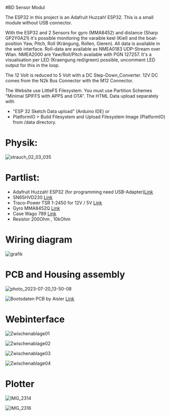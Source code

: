 #BD Sensor Modul

The ESP32 in this project is an Adafruit Huzzah! ESP32. This is a small module without USB connector.

With the ESP32 and 2 Sensors for gyro (MMA8452) and distance (Sharp GP2Y0A21) it's possible
monitoring the varaible keel (Kiel) and the boat-position Yaw, Pitch, Roll (Krängung, Rollen, Gieren). 
All data is available in the web interface. 
Roll-data are available as NMEA0183 UDP-Stream over Wlan.
NMEA2000 are Yaw/Roll/Pitch available with PGN 127257.
It's a visualisation per LED (Kraengung red/green) possible, uncomment LED output for this in the loop.

The 12 Volt is reduced to 5 Volt with a DC Step-Down_Converter. 12V DC comes from the N2k Bus Connector with the M12 Connector.

The Website use LittleFS Filesystem. You must use Partition Schemes "Minimal SPIFFS with APPS and OTA".
The HTML Data upload separately with 
- "ESP 32 Sketch Data upload" (Arduino IDE) or 
- PlatformIO > Build Filesystem and Upload Filesystem Image (PlatformIO) 
from /data directory.

# Physik:

![strauch_02_03_035](https://github.com/gerryvel/Bootsdaten/assets/17195231/089ffe03-a30e-45d0-bf36-3a9d06e02bc7)


# Partlist:

- Adafruit Huzzah! ESP32 (for programming need USB-Adapter)[Link](https://www.exp-tech.de/plattformen/internet-of-things-iot/9350/adafruit-huzzah32-esp32-breakout-board)
- SN65HVD230 [Link](https://www.reichelt.de/high-speed-can-transceiver-1-mbit-s-3-3-v-so-8-sn-65hvd230d-p58427.html?&trstct=pos_0&nbc=1)
- Traco-Power TSR 1-2450 for 12V / 5V [Link](https://www.reichelt.de/dc-dc-wandler-tsr-1-1-w-5-v-1000-ma-sil-to-220-tsr-1-2450-p116850.html?search=tsr+1-24)
- Gyro MMA8452Q [Link](https://www.reichelt.de/entwicklerboards-beschleunigungsmesser-board-mma8452q-debo-sens-acc3-p284397.html)
- Case Wago 789 [Link](https://www.conrad.de/de/p/wago-789-905-hutschienen-gehaeuse-90-x-17-5-x-55-polyamid-6-6-grau-1-set-530120.html)
- Resistor 200Ohm , 10kOhm


# Wiring diagram

![grafik](https://github.com/gerryvel/Bootsdaten/assets/17195231/5571a0f5-8a37-4b18-a9da-5ba11bb2f8b1)

# PCB and Housing assembly

![photo_2023-07-20_13-50-08](https://github.com/gerryvel/Bootsdaten/assets/17195231/ef5a9be6-c718-4481-8ee6-a68689e1808c)

![Bootsdaten](https://github.com/gerryvel/Bootsdaten/assets/17195231/b4be1809-5393-4396-8dcf-747c5ca8a09e)
PCB by Aisler [Link](https://aisler.net/p/NZFHAMAJ)

# Webinterface

![Zwischenablage01](https://user-images.githubusercontent.com/17195231/234933514-95c5519c-ce94-45df-af15-64128691161c.jpg)

![Zwischenablage02](https://user-images.githubusercontent.com/17195231/234933530-b59c1f4c-b747-41a3-8f6a-eba9062560dc.jpg)

![Zwischenablage03](https://user-images.githubusercontent.com/17195231/234933552-55ede022-9682-486e-8518-c98acedd2c1a.jpg)

![Zwischenablage04](https://user-images.githubusercontent.com/17195231/234933563-c5276110-f2e7-4a71-a5f1-1a3fbc7df484.jpg)

# Plotter

![IMG_2314](https://github.com/gerryvel/Bootsdaten/assets/17195231/febcb30e-3672-4694-8fb3-9ba91a55eb29)

![IMG_2316](https://github.com/gerryvel/Bootsdaten/assets/17195231/5e494e51-6be4-4165-be44-a78ecafa7947)


